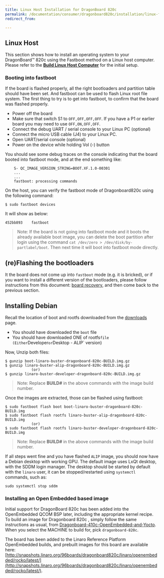 ```yaml
---
title: Linux Host Installation for DragonBoard 820c
permalink: /documentation/consumer/dragonboard820c/installation/linux-fastboot.md.html
redirect_from:

---
```

## Linux Host

This section shows how to install an operating system to your DragonBoard™ 820c using the Fastboot method on a Linux host computer.
Please refer to the **[Build Linux Host Computer](build-linux-host.md)** for the initial setup.

### Booting into fastboot

If the board is flashed properly, all the right bootloaders and partition table should have been set. And fastboot can be used to flash Linux root file system. The first thing to try is to get into fastboot, to confirm that the board was flashed properly.

* Power off the board
* Make sure that switch S1 to `OFF,OFF,OFF,OFF`. If you have a P1 or earlier board you may need to use `OFF,ON,OFF,OFF`.
* Connect the debug UART / serial console to your Linux PC (optional)
* Connect the micro USB cable (J4) to your Linux PC.
* Open UART/serial console (optional)
* Power on the device while holding Vol (-) button

You should see some debug traces on the console indicating that the board booted into fastboot mode, and at the end something like:

```shell
	S- QC_IMAGE_VERSION_STRING=BOOT.XF.1.0-00301
	...
	...
	fastboot: processing commands
```
On the host, you can verify the fastboot mode of Dragonboard820c using the following command:

```shell
$ sudo fastboot devices
```

It will show as below:
```shell
452bb893	fastboot
```
> Note: If the board is not going into fastboot mode and it boots the already available boot image,
>       you can delete the boot partition after login using the command `cat /dev/zero > /dev/disk/by-partlabel/boot`.
>       Then next time it will boot into fastboot mode directly.

## (re)Flashing the bootloaders

It the board does not come up into `fastboot` mode (e.g. it is bricked), or if you want to install a different version of the bootloaders, please follow instructions from this document: [board recovery](./board-recovery.md), and then come back to the previous section.

## Installing Debian

Recall the location of boot and rootfs downloaded from the [downloads](../downloads/debian.md) page.
- You should have downloaded the `boot` file
- You should have downloaded ONE of rootfs` file (Either `Developer` or `Desktop - ALIP` version)

Now, Unzip both files:

```shell
$ gunzip boot-linaro-buster-dragonboard-820c-BUILD.img.gz
$ gunzip linaro-buster-alip-dragonboard-820c-BUILD.img.gz
			(or)
$ gunzip linaro-buster-developer-dragonboard-820c-BUILD.img.gz
```
> Note: Replace **BUILD#** in the above commands with the image build number.

Once the images are extracted, those can be flashed using fastboot:

```shell
$ sudo fastboot flash boot boot-linaro-buster-dragonboard-820c-BUILD.img
$ sudo fastboot flash rootfs linaro-buster-alip-dragonboard-820c-BUILD.img
			(or)
$ sudo fastboot flash rootfs linaro-buster-developer-dragonboard-820c-BUILD.img
```
> Note: Replace **BUILD#** in the above commands with the image build number.

If all steps went fine and you have flashed `ALIP` image, you should now have a Debian desktop with working GPU. The default image uses LxQt desktop, with the SDDM login manager. The desktop should be started by default with the `linaro` user, it can be stopped/restarted using `systemctl` commands, such as:

`sudo systemctl stop sddm`

### Installing an Open Embedded based image

Initial support for DragonBoard 820c has been added into the OpenEmbedded QCOM BSP later, including the appropriate kernel recipe. To build an image for Dragonboard 820c , simply follow the same instructions as usual, from [Dragonboard-410c-OpenEmbedded-and-Yocto](https://github.com/Linaro/documentation/blob/master/Reference-Platform/CECommon/OE.md). When you select the MACHINE to build for, pick `dragonboard-820c`.

The board has been added to the Linaro Reference Platform OpenEmbedded builds, and prebuilt images for this board are available here: [http://snapshots.linaro.org/96boards/dragonboard820c/linaro/openembedded/rocko/latest/](http://snapshots.linaro.org/96boards/dragonboard820c/linaro/openembedded/rocko/latest/).
